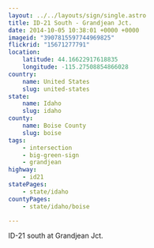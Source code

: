 ```yaml
---
layout: ../../layouts/sign/single.astro
title: ID-21 South - Grandjean Jct.
date: 2014-10-05 10:38:01 +0000 +0000
imageid: "3907815597744969825"
flickrid: "15671277791"
location:
    latitude: 44.16622917618835
    longitude: -115.27508854866028
country:
    name: United States
    slug: united-states
state:
    name: Idaho
    slug: idaho
county:
    name: Boise County
    slug: boise
tags:
    - intersection
    - big-green-sign
    - grandjean
highway:
    - id21
statePages:
    - state/idaho
countyPages:
    - state/idaho/boise

---
```

ID-21 south at Grandjean Jct.